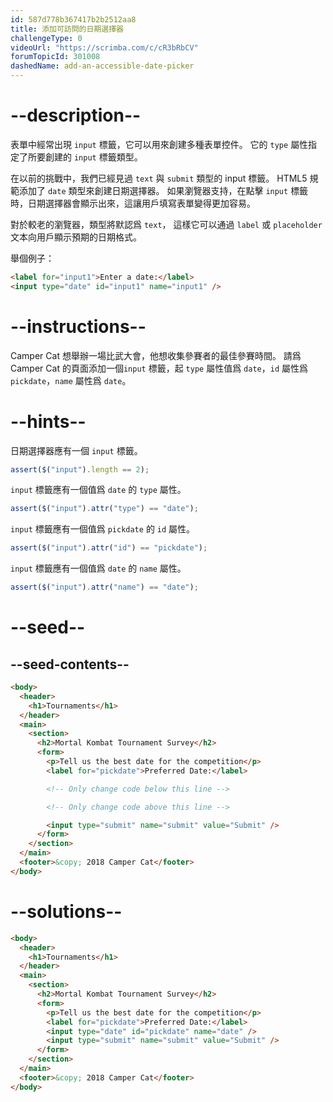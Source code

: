 ```yaml
---
id: 587d778b367417b2b2512aa8
title: 添加可訪問的日期選擇器
challengeType: 0
videoUrl: "https://scrimba.com/c/cR3bRbCV"
forumTopicId: 301008
dashedName: add-an-accessible-date-picker
---
```


# --description--

表單中經常出現 `input` 標籤，它可以用來創建多種表單控件。 它的 `type` 屬性指定了所要創建的 `input` 標籤類型。

在以前的挑戰中，我們已經見過 `text` 與 `submit` 類型的 input 標籤。 HTML5 規範添加了 `date` 類型來創建日期選擇器。 如果瀏覽器支持，在點擊 `input` 標籤時，日期選擇器會顯示出來，這讓用戶填寫表單變得更加容易。

對於較老的瀏覽器，類型將默認爲 `text`， 這樣它可以通過 `label` 或 `placeholder` 文本向用戶顯示預期的日期格式。

舉個例子：

```html
<label for="input1">Enter a date:</label>
<input type="date" id="input1" name="input1" />
```

# --instructions--

Camper Cat 想舉辦一場比武大會，他想收集參賽者的最佳參賽時間。 請爲 Camper Cat 的頁面添加一個`input` 標籤，起 `type` 屬性值爲 `date`，`id` 屬性爲 `pickdate`，`name` 屬性爲 `date`。

# --hints--

日期選擇器應有一個 `input` 標籤。

```js
assert($("input").length == 2);
```

`input` 標籤應有一個值爲 `date` 的 `type` 屬性。

```js
assert($("input").attr("type") == "date");
```

`input` 標籤應有一個值爲 `pickdate` 的 `id` 屬性。

```js
assert($("input").attr("id") == "pickdate");
```

`input` 標籤應有一個值爲 `date` 的 `name` 屬性。

```js
assert($("input").attr("name") == "date");
```

# --seed--

## --seed-contents--

```html
<body>
  <header>
    <h1>Tournaments</h1>
  </header>
  <main>
    <section>
      <h2>Mortal Kombat Tournament Survey</h2>
      <form>
        <p>Tell us the best date for the competition</p>
        <label for="pickdate">Preferred Date:</label>

        <!-- Only change code below this line -->

        <!-- Only change code above this line -->

        <input type="submit" name="submit" value="Submit" />
      </form>
    </section>
  </main>
  <footer>&copy; 2018 Camper Cat</footer>
</body>
```

# --solutions--

```html
<body>
  <header>
    <h1>Tournaments</h1>
  </header>
  <main>
    <section>
      <h2>Mortal Kombat Tournament Survey</h2>
      <form>
        <p>Tell us the best date for the competition</p>
        <label for="pickdate">Preferred Date:</label>
        <input type="date" id="pickdate" name="date" />
        <input type="submit" name="submit" value="Submit" />
      </form>
    </section>
  </main>
  <footer>&copy; 2018 Camper Cat</footer>
</body>
```
